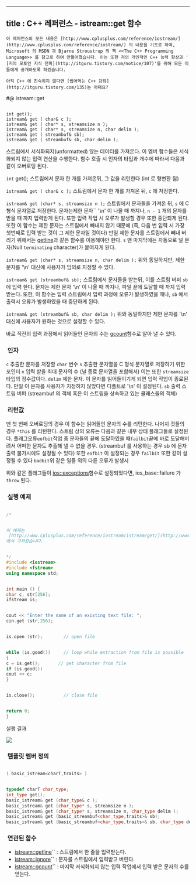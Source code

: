 ----------------
title : C++ 레퍼런스 - istream::get 함수
--------------

```warning
이 레퍼런스의 모든 내용은 [http://www.cplusplus.com/reference/iostream/](http://www.cplusplus.com/reference/iostream/) 의 내용을 기초로 하여, Microsoft 의 MSDN 과 Bjarne Stroustrup 의 책 <<The C++ Programming Language>> 를 참고로 하여 만들어졌습니다. 이는 또한 저의 개인적인 C++ 능력 향상과 ' [저의 모토인 지식 전파](http://itguru.tistory.com/notice/107)'를 위해 모든 이들에게 공개하도록 하겠습니다.
```

```info
아직 C++ 에 친숙하지 않다면 [씹어먹는 C++ 강좌](http://itguru.tistory.com/135)는 어때요?
```

#@ istream::get

```info

int get();
istream& get ( char& c );
istream& get ( char* s, streamsize n );
istream& get ( char* s, streamsize n, char delim );
istream& get ( streambuf& sb);
istream& get ( streambuf& sb, char delim );
```



스트림에서 서식화되지(unformatted) 않는 데이터를 가져온다.
이 멤버 함수들은 서식화되지 않는 입력 연산을 수행한다. 함수 호출 시 인자의 타입과 개수에 따라서 다음과 같이 오버로딩 된다.


`int` get();
스트림에서 문자 한 개를 가져온뒤, 그 값을 리턴한다 (int 로 형변환 됨)


`istream& get ( char& c );`
스트림에서 문자 한 개를 가져온 뒤, `c` 에 저장한다.


`istream& get (char* s, streamsize n );`
스트림에서 문자들을 가져온 뒤, `s` 에 C 형식 문자열로 저장한다. 문자는제한 문자`` '\n' 이 나올 때 까지나, `n - 1` 개의 문자를 받을 때 까지 입력받게 된다. 또한 입력 작업 시 오류가 발생할 경우 또한 중단되게 된다. 또한 이 함수는 제한 문자는 스트림에서 빼내지 않기 때문에 (즉, 다음 번 입력 시 가장 첫번째로 입력 받는 것이 그 제한 문자일 것이다) 만일 제한 문자를 스트림에서 빼내 버리기 위해서는 [getline](http://itguru.tistory.com/149)과 같은 함수를 이용해야만 한다. `s` 맨 마지막에는 자동으로 널 문자(Null `terminating` character)가 붙여지게 된다.


`istream& get (char* s, streamsize n, char delim );`
위와 동일하지만, 제한 문자를 '\n' 대신에 사용자가 임의로 지정할 수 있다.


`istream& get (streambuf& sb);`
스트림에서 문자들을 받는뒤, 이를 스트림 버퍼 `sb` 에 입력 한다. 문자는 제한 문자 '\n' 이 나올 때 까지나, 파일 끝에 도달할 때 까지 입력 받는다. 또한, 이 함수는 입력 스트림에서 입력 과정에 오류가 발생하였을 때나, `sb` 에서 출력시 오류가 발생하였을 때 중단하게 된다.


`istream& get (streambuf& sb, char delim );`
위와 동일하지만 제한 문자를 '\n' 대신에 사용자가 원하는 것으로 설정할 수 있다.


바로 직전의 입력 과정에서 읽어들인 문자의 수는 [gcount](http://itguru.tistory.com/192)함수로 알아 낼 수 있다.






###  인자


`c`
추출한 문자를 저장할 `char` 변수
`s`
추출한 문자열을 C 형식 문자열로 저장하기 위한 포인터
`n`
입력 받을 최대 문자의 수 (널 종료 문자열을 포함해서) 이는 또한 `streamsize` 타입의 정수값이다.
`delim`
제한 문자. 이 문자를 읽어들이기게 되면 입력 작업이 종료된다. 만일 이 문자를 사용자가 지정하지 않았다면 디폴트로 '\n' 이 설정된다.
`sb`
출력 스트림 버퍼 (streambuf 의 객체 혹은 이 스트림을 상속하고 있는 클래스들의 객체)


###  리턴값




맨 첫 번째 오버로딩의 경우 이 함수는 읽어들인 문자의 수를 리턴한다. 나머지 것들의 경우 `*this` 를 리턴한다.
스트림 상의 오류는 다음과 같은 내부 상태 플래그들로 설정된다.
플래그오류`eofbit`작업 중 문자들의 끝에 도달하였을 때`failbit`끝에 바로 도달해버려서 어떠한 문자도 추출해 낼 수 없을 경우. (streambuf 를 사용하는 경우 sb 에 문자 출력 불가시에도 설정될 수 있다) 또한 `eofbit` 이 설정되는 경우 `failbit` 또한 같이 설정될 수 있다
`badbit`위 같은 일들 외의 다른 오류가 발생시


위와 같은 플래그들이 [ios::exceptions](http://itguru.tistory.com/150)함수로 설정되었다면, ios_base::failure 가 `throw` 된다.


###  실행 예제




```cpp

/*


이 예제는
 [http://www.cplusplus.com/reference/iostream/istream/get/](http://www.cplusplus.com/reference/iostream/istream/get/)
에서 가져왔습니다.


*/
#include <iostream>
#include <fstream>
using namespace std;


int main () {
char c, str[256];
ifstream is;


cout << "Enter the name of an existing text file: ";
cin.get (str,256);


is.open (str);        // open file


while (is.good())     // loop while extraction from file is possible
{
c = is.get();       // get character from file
if (is.good())
cout << c;
}


is.close();           // close file


return 0;
}
```



실행 결과




![](http://img1.daumcdn.net/thumb/R1920x0/?fname=http%3A%2F%2Fcfile9.uf.tistory.com%2Fimage%2F130C9946509A59621796E3)







###  템플릿 멤버 정의




```cpp

( basic_istream<charT,traits> )


typedef charT char_type;
int_type get();
basic_istream& get (char_type& c );
basic_istream& get (char_type* s, streamsize n );
basic_istream& get (char_type* s, streamsize n, char_type delim );
basic_istream& get (basic_streambuf<char_type,traits>& sb);
basic_istream& get (basic_streambuf<char_type,traits>& sb, char_type delim );
```

###  연관된 함수


*  [istream::getline](http://itguru.tistory.com/149)`` : 스트림에서 한 줄을 입력받는다.
*  [istream::ignore](http://itguru.tistory.com/193)`` : 문자를 스트림에서 입력받고 버린다.
*  [istream::gcount](http://itguru.tistory.com/192)`` : 마지막 서식화되지 않는 입력 작업에서 입력 받은 문자의 수를 얻는다.




